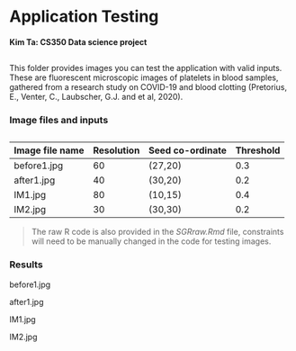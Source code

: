 # Application Testing
#### Kim Ta: CS350 Data science project 
##

This folder provides images you can test the application with valid inputs. These are fluorescent microscopic images of platelets in blood samples, gathered from a research study on COVID-19 and blood clotting (Pretorius, E., Venter, C., Laubscher, G.J. and et al, 2020).

### Image files and inputs
## 
| Image file name  | Resolution | Seed co-ordinate  | Threshold |
| ------------- | ------------- | ------------- | ------------- |
|before1.jpg | 60 | (27,20)  | 0.3 | 
|after1.jpg| 40 | (30,20)  | 0.2  | 
|IM1.jpg | 80 | (10,15)  | 0.4 | 
|IM2.jpg | 30 | (30,30) | 0.2  | 

> The raw R code is also provided in the _SGRraw.Rmd_ file, constraints will need to be manually changed in the code for testing images. 

### Results 

before1.jpg

after1.jpg

IM1.jpg

IM2.jpg
